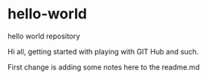 # hello-world
hello world repository

Hi all, getting started with playing with GIT Hub and such. 

First change is adding some notes here to the readme.md

